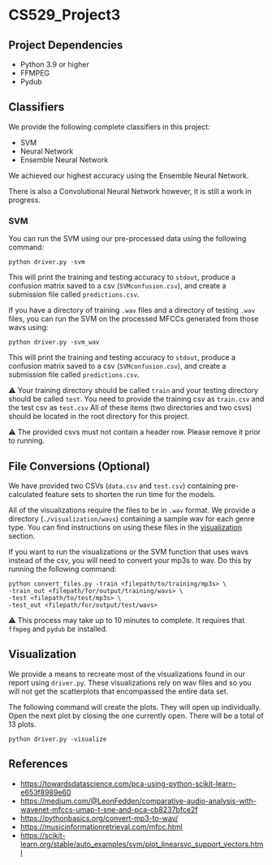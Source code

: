 # CS529_Project3
## Project Dependencies
- Python 3.9 or higher
- FFMPEG
- Pydub

## Classifiers
We provide the following complete classifiers in this project:

- SVM
- Neural Network
- Ensemble Neural Network

We achieved our highest accuracy using the Ensemble Neural Network. 

There is also a Convolutional Neural Network however, it is still a work in progress.

### SVM
You can run the SVM using our pre-processed data using the following command:

```shell
python driver.py -svm
```

This will print the training and testing accuracy to `stdout`, produce a confusion 
matrix saved to a csv (`SVMconfusion.csv`), and create a submission file called 
`predictions.csv`.

If you have a directory of training `.wav` files and a directory of testing `.wav` 
files, you can run the SVM on the processed MFCCs generated from those wavs using:

```shell
python driver.py -svm_wav
```

This will print the training and testing accuracy to `stdout`, produce a confusion
matrix saved to a csv (`SVMconfusion.csv`), and create a submission file called
`predictions.csv`.

:warning: Your training directory should be called `train` and your testing 
directory should be called `test`. You need to provide the training csv as `train.csv` 
and the test csv as `test.csv` All of these items (two directories and two csvs) should 
be located in the root directory for this project.

:warning: The provided csvs must not contain a header row. Please remove it prior to running.

## File Conversions (Optional)

We have provided two CSVs (`data.csv` and `test.csv`) containing pre-calculated 
feature sets to shorten the run time for the models.

All of the visualizations require the files to be in `.wav` format. We provide a 
directory (`./visualization/wavs`) containing a sample wav for each genre type. You can find 
instructions on using these files in the [visualization](#visualization) section.

If you want to run the visualizations or the SVM function that uses wavs instead 
of the csv, you will need to convert your mp3s to wav. Do this by running the following command:

```shell
python convert_files.py -train <filepath/to/training/mp3s> \
-train_out <filepath/for/output/training/wavs> \
-test <filepath/to/test/mp3s> \
-test_out <filepath/for/output/test/wavs>
```
:warning: This process may take up to 10 minutes to complete. It requires that `ffmpeg` 
and `pydub` be installed.

## Visualization

We provide a means to recreate most of the visualizations found in our report using 
`driver.py`. These visualizations rely on wav files and so you will not get the scatterplots 
that encompassed the entire data set.

The following command will create the plots. They will open up individually. Open the next
plot by closing the one currently open. There will be a total of 13 plots.

```shell
python driver.py -visualize
```

## References

- https://towardsdatascience.com/pca-using-python-scikit-learn-e653f8989e60
- https://medium.com/@LeonFedden/comparative-audio-analysis-with-wavenet-mfccs-umap-t-sne-and-pca-cb8237bfce2f
- https://pythonbasics.org/convert-mp3-to-wav/
- https://musicinformationretrieval.com/mfcc.html
- https://scikit-learn.org/stable/auto_examples/svm/plot_linearsvc_support_vectors.html
